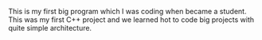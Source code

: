 This is my first big program which I was coding when became a student. This was my first C++ project and we learned hot to code big projects with quite simple architecture.
